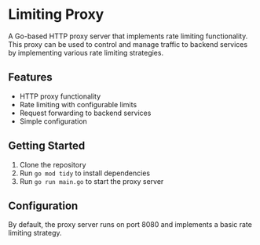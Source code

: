 # Limiting Proxy

A Go-based HTTP proxy server that implements rate limiting functionality. This proxy can be used to control and manage traffic to backend services by implementing various rate limiting strategies.

## Features

- HTTP proxy functionality
- Rate limiting with configurable limits
- Request forwarding to backend services
- Simple configuration

## Getting Started

1. Clone the repository
2. Run `go mod tidy` to install dependencies
3. Run `go run main.go` to start the proxy server

## Configuration

By default, the proxy server runs on port 8080 and implements a basic rate limiting strategy.
